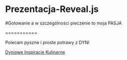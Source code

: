 Prezentacja-Reveal.js
=====================

#Gotowanie a w szczególności pieczenie to moja PASJA

===========

Polecam pyszne i proste potrawy z DYNI 

[Dyniowe Inspiracje Kulinarne](http://slid.es/mtyde/dyniowe-inspiracje-kulinarne "Polecam")




